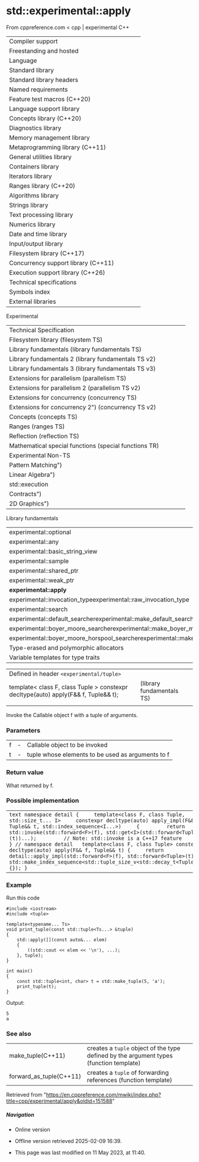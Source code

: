 # std::experimental::apply

From cppreference.com
< cpp‎ | experimental
C++

|  |  |  |  |  |
| --- | --- | --- | --- | --- |
| Compiler support | | | | |
| Freestanding and hosted | | | | |
| Language | | | | |
| Standard library | | | | |
| Standard library headers | | | | |
| Named requirements | | | | |
| Feature test macros (C++20) | | | | |
| Language support library | | | | |
| Concepts library (C++20) | | | | |
| Diagnostics library | | | | |
| Memory management library | | | | |
| Metaprogramming library (C++11) | | | | |
| General utilities library | | | | |
| Containers library | | | | |
| Iterators library | | | | |
| Ranges library (C++20) | | | | |
| Algorithms library | | | | |
| Strings library | | | | |
| Text processing library | | | | |
| Numerics library | | | | |
| Date and time library | | | | |
| Input/output library | | | | |
| Filesystem library (C++17) | | | | |
| Concurrency support library (C++11) | | | | |
| Execution support library (C++26) | | | | |
| Technical specifications | | | | |
| Symbols index | | | | |
| External libraries | | | | |

Experimental

|  |  |  |  |  |
| --- | --- | --- | --- | --- |
| Technical Specification | | | | |
| Filesystem library (filesystem TS) | | | | |
| Library fundamentals (library fundamentals TS) | | | | |
| Library fundamentals 2 (library fundamentals TS v2) | | | | |
| Library fundamentals 3 (library fundamentals TS v3) | | | | |
| Extensions for parallelism (parallelism TS) | | | | |
| Extensions for parallelism 2 (parallelism TS v2) | | | | |
| Extensions for concurrency (concurrency TS) | | | | |
| Extensions for concurrency 2") (concurrency TS v2) | | | | |
| Concepts (concepts TS) | | | | |
| Ranges (ranges TS) | | | | |
| Reflection (reflection TS) | | | | |
| Mathematical special functions (special functions TR) | | | | |
| Experimental Non-TS | | | | |
| Pattern Matching") | | | | |
| Linear Algebra") | | | | |
| std::execution | | | | |
| Contracts") | | | | |
| 2D Graphics") | | | | |

Library fundamentals

|  |  |  |  |  |
| --- | --- | --- | --- | --- |
| experimental::optional | | | | |
| experimental::any | | | | |
| experimental::basic_string_view | | | | |
| experimental::sample | | | | |
| experimental::shared_ptr | | | | |
| experimental::weak_ptr | | | | |
| ****experimental::apply**** | | | | |
| experimental::invocation_typeexperimental::raw_invocation_type | | | | |
| experimental::search | | | | |
| experimental::default_searcherexperimental::make_default_searcher | | | | |
| experimental::boyer_moore_searcherexperimental::make_boyer_moore_searcher | | | | |
| experimental::boyer_moore_horspool_searcherexperimental::make_boyer_moore_horspool_searcher | | | | |
| Type-erased and polymorphic allocators | | | | |
| Variable templates for type traits | | | | |

|  |  |  |
| --- | --- | --- |
| Defined in header `<experimental/tuple>` |  |  |
| template< class F, class Tuple >  constexpr decltype(auto) apply(F&& f, Tuple&& t); |  | (library fundamentals TS) |
|  |  |  |

Invoke the Callable object f with a tuple of arguments.

### Parameters

|  |  |  |
| --- | --- | --- |
| f | - | Callable object to be invoked |
| t | - | tuple whose elements to be used as arguments to f |

### Return value

What returned by f.

### Possible implementation

|  |
| --- |
| ```text namespace detail {     template<class F, class Tuple, std::size_t... I>     constexpr decltype(auto) apply_impl(F&& f, Tuple&& t, std::index_sequence<I...>)     {         return std::invoke(std::forward<F>(f), std::get<I>(std::forward<Tuple>(t))...);         // Note: std::invoke is a C++17 feature     } } // namespace detail   template<class F, class Tuple> constexpr decltype(auto) apply(F&& f, Tuple&& t) {     return detail::apply_impl(std::forward<F>(f), std::forward<Tuple>(t),         std::make_index_sequence<std::tuple_size_v<std::decay_t<Tuple>>>{}); } ``` |

### Example

Run this code

```
#include <iostream>
#include <tuple>
 
template<typename... Ts>
void print_tuple(const std::tuple<Ts...> &tuple)
{
    std::apply([](const auto&... elem) 
    {
        ((std::cout << elem << '\n'), ...); 
    }, tuple);
}
 
int main()
{
    const std::tuple<int, char> t = std::make_tuple(5, 'a');
    print_tuple(t);
}

```

Output:

```
5
a

```

### See also

|  |  |
| --- | --- |
| make_tuple(C++11) | creates a `tuple` object of the type defined by the argument types   (function template) |
| forward_as_tuple(C++11) | creates a `tuple` of forwarding references   (function template) |

Retrieved from "<https://en.cppreference.com/mwiki/index.php?title=cpp/experimental/apply&oldid=151588>"

##### Navigation

- Online version
- Offline version retrieved 2025-02-09 16:39.

- This page was last modified on 11 May 2023, at 11:40.